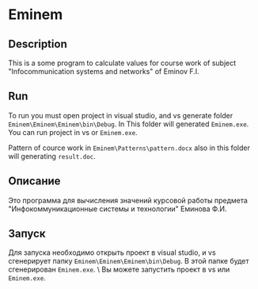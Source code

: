 # Eminem
## Description
This is a some program to calculate values for course work 
of subject "Infocommunication systems and networks"  of Eminov F.I.

## Run
To run you must open project in visual studio, and vs generate 
folder `Eminem\Eminem\Eminem\bin\Debug`. In This folder will generated
`Eminem.exe`. You can run project in vs or `Eminem.exe`.

Pattern of cource work in `Eminem\Patterns\pattern.docx` also in this 
folder will generating `result.doc`.

## Описание
Это программа для вычисления значений курсовой работы предмета 
"Инфокоммуникационные системы и технологии" Еминова Ф.И.

## Запуск
Для запуска необходимо открыть проект в visual studio, и vs сгенерирует
папку `Eminem\Eminem\Eminem\bin\Debug`. В этой папке будет сгенерирован 
`Eminem.exe`. \ Вы можете запустить проект в vs или `Eminem.exe`.


